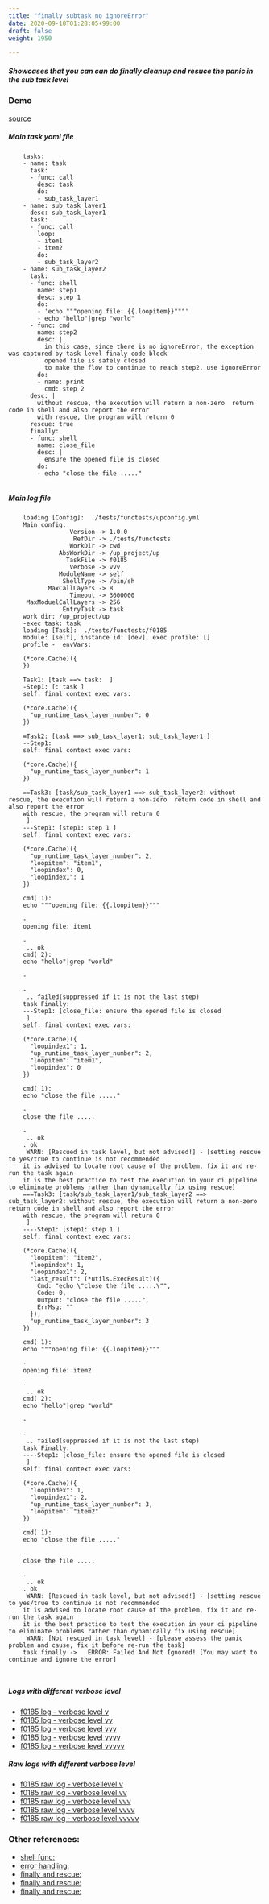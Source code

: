 ```yaml
---
title: "finally subtask no ignoreError"
date: 2020-09-18T01:28:05+99:00
draft: false
weight: 1950

---
```


##### Showcases that you can can do finally cleanup and resuce the panic in the sub task level


### Demo








[source](https://github.com/upcmd/up/blob/master/tests/functests/f0185.yml)

##### Main task yaml file
```
    tasks:
    - name: task
      task:
      - func: call
        desc: task
        do:
        - sub_task_layer1
    - name: sub_task_layer1
      desc: sub_task_layer1
      task:
      - func: call
        loop:
        - item1
        - item2
        do:
        - sub_task_layer2
    - name: sub_task_layer2
      task:
      - func: shell
        name: step1
        desc: step 1
        do:
        - 'echo """opening file: {{.loopitem}}"""'
        - echo "hello"|grep "world"
      - func: cmd
        name: step2
        desc: |
          in this case, since there is no ignoreError, the exception was captured by task level finaly code block
          opened file is safely closed
          to make the flow to continue to reach step2, use ignoreError
        do:
        - name: print
          cmd: step 2
      desc: |
        without rescue, the execution will return a non-zero  return code in shell and also report the error
        with rescue, the program will return 0
      rescue: true
      finally:
      - func: shell
        name: close_file
        desc: |
          ensure the opened file is closed
        do:
        - echo "close the file ....."
    
```
##### Main log file
```
    loading [Config]:  ./tests/functests/upconfig.yml
    Main config:
                 Version -> 1.0.0
                  RefDir -> ./tests/functests
                 WorkDir -> cwd
              AbsWorkDir -> /up_project/up
                TaskFile -> f0185
                 Verbose -> vvv
              ModuleName -> self
               ShellType -> /bin/sh
           MaxCallLayers -> 8
                 Timeout -> 3600000
     MaxModuelCallLayers -> 256
               EntryTask -> task
    work dir: /up_project/up
    -exec task: task
    loading [Task]:  ./tests/functests/f0185
    module: [self], instance id: [dev], exec profile: []
    profile -  envVars:
    
    (*core.Cache)({
    })
    
    Task1: [task ==> task:  ]
    -Step1: [: task ]
    self: final context exec vars:
    
    (*core.Cache)({
      "up_runtime_task_layer_number": 0
    })
    
    =Task2: [task ==> sub_task_layer1: sub_task_layer1 ]
    --Step1:
    self: final context exec vars:
    
    (*core.Cache)({
      "up_runtime_task_layer_number": 1
    })
    
    ==Task3: [task/sub_task_layer1 ==> sub_task_layer2: without rescue, the execution will return a non-zero  return code in shell and also report the error
    with rescue, the program will return 0
     ]
    ---Step1: [step1: step 1 ]
    self: final context exec vars:
    
    (*core.Cache)({
      "up_runtime_task_layer_number": 2,
      "loopitem": "item1",
      "loopindex": 0,
      "loopindex1": 1
    })
    
    cmd( 1):
    echo """opening file: {{.loopitem}}"""
    
    -
    opening file: item1
    
    -
     .. ok
    cmd( 2):
    echo "hello"|grep "world"
    
    -
    
    -
     .. failed(suppressed if it is not the last step)
    task Finally:
    ---Step1: [close_file: ensure the opened file is closed
     ]
    self: final context exec vars:
    
    (*core.Cache)({
      "loopindex1": 1,
      "up_runtime_task_layer_number": 2,
      "loopitem": "item1",
      "loopindex": 0
    })
    
    cmd( 1):
    echo "close the file ....."
    
    -
    close the file .....
    
    -
     .. ok
    . ok
     WARN: [Rescued in task level, but not advised!] - [setting rescue to yes/true to continue is not recommended
    it is advised to locate root cause of the problem, fix it and re-run the task again
    it is the best practice to test the execution in your ci pipeline to eliminate problems rather than dynamically fix using rescue]
    ===Task3: [task/sub_task_layer1/sub_task_layer2 ==> sub_task_layer2: without rescue, the execution will return a non-zero  return code in shell and also report the error
    with rescue, the program will return 0
     ]
    ----Step1: [step1: step 1 ]
    self: final context exec vars:
    
    (*core.Cache)({
      "loopitem": "item2",
      "loopindex": 1,
      "loopindex1": 2,
      "last_result": (*utils.ExecResult)({
        Cmd: "echo \"close the file .....\"",
        Code: 0,
        Output: "close the file .....",
        ErrMsg: ""
      }),
      "up_runtime_task_layer_number": 3
    })
    
    cmd( 1):
    echo """opening file: {{.loopitem}}"""
    
    -
    opening file: item2
    
    -
     .. ok
    cmd( 2):
    echo "hello"|grep "world"
    
    -
    
    -
     .. failed(suppressed if it is not the last step)
    task Finally:
    ----Step1: [close_file: ensure the opened file is closed
     ]
    self: final context exec vars:
    
    (*core.Cache)({
      "loopindex": 1,
      "loopindex1": 2,
      "up_runtime_task_layer_number": 3,
      "loopitem": "item2"
    })
    
    cmd( 1):
    echo "close the file ....."
    
    -
    close the file .....
    
    -
     .. ok
    . ok
     WARN: [Rescued in task level, but not advised!] - [setting rescue to yes/true to continue is not recommended
    it is advised to locate root cause of the problem, fix it and re-run the task again
    it is the best practice to test the execution in your ci pipeline to eliminate problems rather than dynamically fix using rescue]
     WARN: [Not rescued in task level] - [please assess the panic problem and cause, fix it before re-run the task]
    task finally ->   ERROR: Failed And Not Ignored! [You may want to continue and ignore the error]
    
    
```


##### Logs with different verbose level
* [f0185 log - verbose level v](../../logs/f0185_v)
* [f0185 log - verbose level vv](../../logs/f0185_vv)
* [f0185 log - verbose level vvv](../../logs/f0185_vvvv)
* [f0185 log - verbose level vvvv](../../logs/f0185_vvvv)
* [f0185 log - verbose level vvvvv](../../logs/f0185_vvvvv)

##### Raw logs with different verbose level
* [f0185 raw log - verbose level v](../../reflogs/f0185_v.log)
* [f0185 raw log - verbose level vv](../../reflogs/f0185_vv.log)
* [f0185 raw log - verbose level vvv](../../reflogs/f0185_vvv.log)
* [f0185 raw log - verbose level vvvv](../../reflogs/f0185_vvvv.log)
* [f0185 raw log - verbose level vvvvv](../../reflogs/f0185_vvvvv.log)








### Other references:
* [shell func:](../../quick-start/c0002/)
* [error handling:](../../test-debug/error_handling/)
* [finally and rescue:](../../flow-controll/c0174/)
* [finally and rescue:](../../flow-controll/c0183/)
* [finally and rescue:](../../flow-controll/c0184/)
